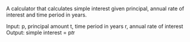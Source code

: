 A calculator that calculates simple interest given principal, annual rate of interest and time period in years.

Input:
  p, principal amount
  t, time period in years
  r, annual rate of interest
Output:
simple interest = p*t*r
